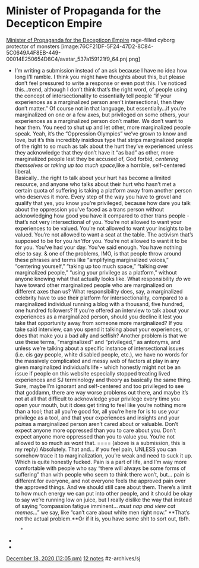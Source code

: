 # 
# Minister of Propaganda for the Decepticon Empire

[Minister of Propaganda for the Decepticon Empire](https://fierceawakening.tumblr.com/)
rage-filled cyborg protector of monsters
[image:76CF21DF-5F24-47D2-8C84-5C0649A4F8EB-449-00014E250654D8C4/avatar_537a159121f9_64.pnj.png] 
* I’m writing a submission instead of an ask because I have no idea how long I’ll ramble. I think you might have thoughts about this, but please don’t feel pressured to write a response or even post this. 
I’ve noticed this…trend, although I don’t think that’s the right word, of people using the concept of intersectionality to essentially tell people “if your experiences as a marginalized person aren’t intersectional, then they don’t matter.” Of course not in that language, but essentially…if you’re marginalized on one or a few axes, but privileged on some others, your experiences as a marginalized person don’t matter. We don’t want to hear them. You need to shut up and let other, more marginalized people speak. Yeah, it’s the “Oppression Olympics” we’ve grown to know and love, but it’s this incredibly insidious type that strips marginalized people of the right to so much as talk about the hurt they’ve experienced unless they acknowledge that they don’t have it “as bad” as other, more marginalized people lest they be accused of, God forbid, *centering themselves* or *taking up too much space*,like a horrible, self-centered liberal.  
Basically…the right to talk about your hurt has become a limited resource, and anyone who talks about their hurt who hasn’t met a certain quota of suffering is taking a platform away from another person who deserves it more. Every step of the way you have to grovel and qualify that yes, you know you’re privileged, because how dare you talk about the oppression you’ve faced as a trans person without acknowledging how good you have it compared to other trans people - that’s not very intersectional of you. You’re not allowed to want your experiences to be valued. You’re not allowed to want your insights to be valued. You’re not allowed to want a seat at the table. The activism that’s supposed to be for you *isn't*for you. You’re not allowed to want it to be for you. You’ve had your day. You’ve said enough. You have nothing else to say. 
& one of the problems, IMO, is that people throw around these phrases and terms like “amplifying marginalized voices,” “centering yourself,” “taking up too much space,” “talking over marginalized people,” “using your privilege as a platform,” without anyone knowing what that actually looks like. What responsibility *do* we have toward other marginalized people who are marginalized on different axes than us? What responsibility does, say, a marginalized celebrity have to use their platform for intersectionality, compared to a marginalized individual running a blog with a thousand, five hundred, one hundred followers? If you’re offered an interview to talk about your experiences as a marginalized person, should you decline it lest you take that opportunity away from someone more marginalized? If you take said interview, can you spend it talking about your experiences, or does that make you a bad ally and selfish? 
Another problem is that we use these terms, “marginalized” and “privileged,” as antonyms, and unless we’re talking about a specific instance of intersectional issues (i.e. cis gay people, white disabled people, etc.), we have no words for the massively complicated and messy web of factors at play in any given marginalized individual’s life - which honestly might not be an issue if people on this website especially stopped treating lived experiences and SJ terminology and theory as basically the same thing. 
Sure, maybe I’m ignorant and self-centered and too privileged to see that goddamn, there are way worse problems out there, and maybe it’s not at all that difficult to acknowledge your privilege every time you open your mouth, but it does get tiring to feel like you’re nothing more than a tool; that all you’re good for, all you’re here for is to use your privilege as a tool, and that your experiences and insights and your *pain*as a marginalized person aren’t cared about or valuable. Don’t expect anyone more oppressed than you to care about you. Don’t expect anyone more oppressed than you to value you. You’re not allowed to so much as *want* that. 
====
(above is a submission, this is my reply)
Absolutely. That and… if you feel pain, UNLESS you can somehow trace it to marginalization, you’re weak and need to suck it up.
Which is quite honestly fucked. Pain is a part of life, and I’m way more comfortable with people who say “there will always be some forms of suffering” than with people who seem to think there won’t, but… pain is different for everyone, and not everyone feels the approved pain over the approved things. And we should still care about them.
There’s a limit to how much energy we can put into other people, and it should be okay to say we’re running low on juice, but I really dislike the way that instead of saying “compassion fatigue imminent… *must nap and view cat memes*…” we say, like “can’t care about white men right now.”
**That’s not the actual problem.**Or if it is, you have some shit to sort out, tbfh.


		* 
* 

* 




 [December 18, 2020 (12:05 pm)](https://fierceawakening.tumblr.com/post/637860460456263680/im-writing-a-submission-instead-of-an-ask-because) 
 [12 notes](https://fierceawakening.tumblr.com/post/637860460456263680/im-writing-a-submission-instead-of-an-ask-because#notes) 
#z-archives/sj